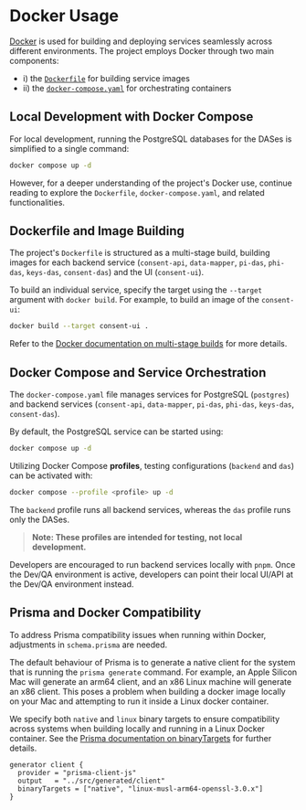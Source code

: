# Docker Usage

[Docker](https://www.docker.com/) is used for building and deploying services seamlessly across different environments. The project employs Docker through two main components:
- i) the [`Dockerfile`](../Dockerfile) for building service images
- ii) the [`docker-compose.yaml`](../docker-compose.yaml) for orchestrating containers

## Local Development with Docker Compose

For local development, running the PostgreSQL databases for the DASes is simplified to a single command:

```bash
docker compose up -d
```

However, for a deeper understanding of the project's Docker use, continue reading to explore the `Dockerfile`, `docker-compose.yaml`, and related functionalities.

## Dockerfile and Image Building

The project's `Dockerfile` is structured as a multi-stage build, building images for each backend service (`consent-api`, `data-mapper`, `pi-das`, `phi-das`, `keys-das`, `consent-das`) and the UI (`consent-ui`).

To build an individual service, specify the target using the `--target` argument with `docker build`. For example, to build an image of the `consent-ui`:

```bash
docker build --target consent-ui .
```

Refer to the [Docker documentation on multi-stage builds](https://docs.docker.com/develop/develop-images/multistage-build/) for more details.

## Docker Compose and Service Orchestration

The `docker-compose.yaml` file manages services for PostgreSQL (`postgres`) and backend services (`consent-api`, `data-mapper`, `pi-das`, `phi-das`, `keys-das`, `consent-das`).

By default, the PostgreSQL service can be started using:

```bash
docker compose up -d
```

Utilizing Docker Compose **profiles**, testing configurations (`backend` and `das`) can be activated with:

```bash
docker compose --profile <profile> up -d
```

The `backend` profile runs all backend services, whereas the `das` profile runs only the DASes.

> **Note: These profiles are intended for testing, not local development.**

Developers are encouraged to run backend services locally with `pnpm`. Once the Dev/QA environment is active, developers can point their local UI/API at the Dev/QA environment instead.

## Prisma and Docker Compatibility

To address Prisma compatibility issues when running within Docker, adjustments in `schema.prisma` are needed.

The default behaviour of Prisma is to generate a native client for the system that is running the `prisma generate` command. For example, an Apple Silicon Mac will generate an arm64 client, and an x86 Linux machine will generate an x86 client. This poses a problem when building a docker image locally on your Mac and attempting to run it inside a Linux docker container.


We specify both `native` and `linux` binary targets to ensure compatibility across systems when building locally and running in a Linux Docker container. See the [Prisma documentation on binaryTargets](https://www.prisma.io/docs/orm/prisma-schema/overview/generators#binary-targets) for further details.

```prisma
generator client {
  provider = "prisma-client-js"
  output   = "../src/generated/client"
  binaryTargets = ["native", "linux-musl-arm64-openssl-3.0.x"]
}
```
